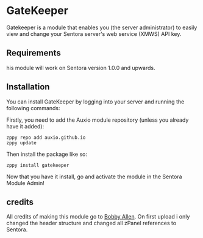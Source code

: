# GateKeeper
Gatekeeper is a module that enables you (the server administrator) to easily view and change your Sentora server's web service (XMWS) API key.

## Requirements
his module will work on Sentora version 1.0.0 and upwards.

## Installation
You can install GateKeeper by logging into your server and running the following commands:

Firstly, you need to add the Auxio module repository (unless you already have it added):

```
zppy repo add auxio.github.io
zppy update
```

Then install the package like so:

```
zppy install gatekeeper
```

Now that you have it install, go and activate the module in the Sentora Module Admin!

## credits
All credits of making this module go to [Bobby Allen](http://bobbyallen.me).
On first upload i only changed the header structure and changed all zPanel references to Sentora.

